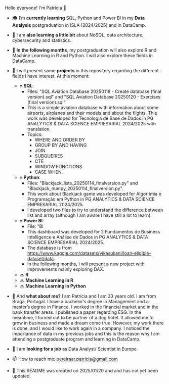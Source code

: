 Hello everyone! I'm Patrícia 👋

- 🎓 I’m **currently learning** SQL, Python and Power BI in my **Data Analysis** postgraduation in ISLA (2024/2025) and in DataCamp. 
- 🌱 I am **also learning a little bit** about NoSQL, data architecture, cybersecurity and statistics.
- 📘 **In the following months**, my postgraduation will also explore R and Machine Learning in R and Python. I will also explore these fields in DataCamp.

- 🔭 I will present some **projects** in this repository regarding the different fields I have interest. At this moment: 
  - 🔛 **SQL**:
      - Files: "SQL Aviation Database 20250118 - Create database (final version).sql" and "SQL Aviation Database 20250120 - Exercises (final version).sql"
      - This is a simple aviation database with information about some airports, airplanes and their models and about the flights.
        This work was developed for Tecnologia de Base de Dados in PG ANALYTICS & DATA SCIENCE EMPRESARIAL 2024/2025 with translation.
      - Topics:
      	- WHERE AND ORDER BY
      	- GROUP BY AND HAVING
      	- JOIN
      	- SUBQUERIES
      	- CTE
      	- WINDOW FUNCTIONS
      	- CASE WHEN.
  - 🔛 **Python**:
      - Files: "Blackjack_lists_20250114_finalversion.py" and "Blackjack_numpy_20250114_finalversion.py".
      - This work about Blackjack game was developed for Algoritmia e Programação em Python in PG ANALYTICS & DATA SCIENCE EMPRESARIAL 2024/2025.
      - I developed two files to try to understand the difference between list and array (although I am aware I have still a lot to learn).
  - 🔛 **Power BI**:
      - File: "Bl
      - This dashboard was developed for 2 Fundamentos de Business Intelligence e Análise de Dados in PG ANALYTICS & DATA SCIENCE EMPRESARIAL 2024/2025.
      - The database is from https://www.kaggle.com/datasets/vikasukani/loan-eligible-dataset/data.
      - In the following months, I will present a new project with improvements mainly exploring DAX.
  - 🔜 **R**
  - 🔜 **Machine Learning in R**
  - 🔜 **Machine Learning in Python**
      
- 💬 And **what about me?** I am Patrícia and I am 33 years old. I am from Braga, Portugal. I have a bachelor’s degree in Management and a master’s degree in Finance. I worked in the financial market and in the bank transfer areas. I published a paper regarding ESG. In the meantime, I turned out to be partner of a dog hotel. It allowed me to grow in business and made a dream come true. However, my work there is done, and I would like to work again in a company. I noticed the importance of data in my previous jobs and this is the reason why I am attending a postgraduate program and learning in DataCamp.

- 💼 I am **looking for a job** as Data Analyst/ Scientist in Europe.

- 📫 How to reach me: pereiraar.patricia@gmail.com

- 📄 This README was created on 2025/01/20 and and has not yet been updated.
